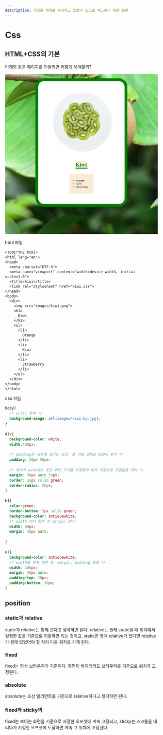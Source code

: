 ```yaml
---
description: 개념을 제대로 숙지하고 있는지 스스로 체크하기 위한 훈련
---
```


# Css

## HTML+CSS의 기본

아래와 같은 페이지를 만들려면 어떻게 해야할까?

![&#xD3EC;&#xC778;&#xD2B8;&#xB294; &#xB808;&#xC774;&#xC544;&#xC6C3;!](.gitbook/assets/368.png)

html 파일

```markup
<!DOCTYPE html>
<html lang="en">
<head>
  <meta charset="UTF-8">
  <meta name="viewport" content="width=device-width, initial-scale=1.0">
  <title>Kiwi</title>
  <link rel="stylesheet" href="kiwi.css">
</head>
<body>
  <div>
    <img src="images/kiwi.png">
    <h1>
      Kiwi
    </h1>
    <ul>
      <li>
        Orange
      </li>
      <li>
        Kiwi
      </li>
      <li>
        Strawberry
      </li>
    </ul>
  </div>
</body>
</html>
```

css 파일

```css
body{
  /* url() 주의 */
  background-image: url(images/kiwi-bg.jpg);
}

div{
  background-color: white;
  width:400px;
  
  /* padding은 내부에 생기는 공간, 총 가로 길이는 500이 된다 */
  padding: 30px 50px;

  /* 좌우가 auto라는 뜻은 화면 크기를 조정함에 따라 자동으로 조절됨을 의미 */
  margin: 30px auto 50px;
  border: 16px solid green;
  border-radius: 50px;
}

h1{
  color:green;
  border-bottom: 5px solid green;
  background-color: antiquewhite;
  /* width 먼저 정한 후 margin 조*/
  width: 69px;
  margin: 30px auto;

}

ul{
  background-color: antiquewhite;
  /* width를 먼저 정한 후, margin, padding 조절 */
  width: 100px;
  margin: 30px auto;
  padding-top: 30px;
  padding-bottom: 30px;
}

```

## position

### static과 relative

static과 relative는 함께 간다고 생각하면 된다. relative는 원래 static일 때 위치에서 설정한 값을 기준으로 이동하면 되는 것이고, static은 앞에 relative가 있다면 relative가 원래 있었어야 할 자리 다음 위치로 가게 된다.  

### fixed

fixed는 항상 브라우저가 기준이다. 화면이 바뀌더라도 브라우저를 기준으로 위치가 고정된다.

### absolute

absolute는 조상 엘리먼트를 기준으로 relative하다고 생각하면 된다. 

### fixed와 sticky의 

fixed는 보이는 화면을 기준으로 지정한 오프셋에 계속 고정되고, sticky는 스크롤을 내리다가 지정한 오프셋에 도달하면 계속 그 위치에 고정된다.  





